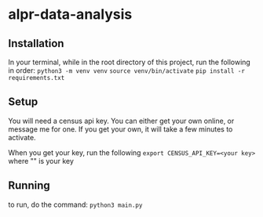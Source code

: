 # alpr-data-analysis

## Installation
In your terminal, while in the root directory of this project, run the following in order:
`python3 -m venv venv`
`source venv/bin/activate`
`pip install -r requirements.txt`

## Setup
You will need a census api key. You can either get your own online, or message me for one. If you get your own, it will take a few minutes to activate.

When you get your key, run the following
`export CENSUS_API_KEY=<your key>`
where "<your key>" is your key

## Running 
to run, do the command:
`python3 main.py`